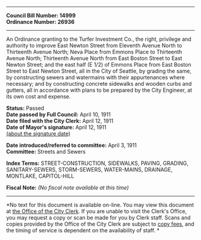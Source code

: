 * * * * *  
  
**Council Bill Number: [](#h0)[](#h2)14999**   
**Ordinance Number: 26936**  
  
* * * * *  
  
An Ordinance granting to the Turfer Investment Co., the right, privilege and authority to improve East Newton Street from Eleventh Avenue North to Thirteenth Avenue North; Neva Place from Emmons Place to Thirteenth Avenue North; Thirteenth Avenue North from East Boston Street to East Newton Street; and the east half (E 1/2) of Emmons Place from East Boston Street to East Newton Street, all in the City of Seattle, by grading the same, by constructing sewers and watermains with their appurtenances where necessary; and by constructing concrete sidewalks and wooden curbs and gutters, all in accordance with plans to be prepared by the City Engineer, at its own cost and expense.  
  
**Status:** Passed   
**Date passed by Full Council:** April 10, 1911   
**Date filed with the City Clerk:** April 12, 1911   
**Date of Mayor's signature:** April 12, 1911   
[(about the signature date)](/~public/approvaldate.htm)   
  
  
**Date introduced/referred to committee:** April 3, 1911   
**Committee:** Streets and Sewers   
  
**Index Terms:** STREET-CONSTRUCTION, SIDEWALKS, PAVING, GRADING, SANITARY-SEWERS, STORM-SEWERS, WATER-MAINS, DRAINAGE, MONTLAKE, CAPITOL-HILL  
  
**Fiscal Note:** *(No fiscal note available at this time)*  
  
* * * * *  
  
*No text for this document is available on-line. You may view this document at [the Office of the City Clerk](http://www.seattle.gov/leg/clerk/contactUs.htm). If you are unable to visit the Clerk's Office, you may request a copy or scan be made for you by Clerk staff. Scans and copies provided by the Office of the City Clerk are subject to [copy fees](http://clerk.seattle.gov/~public/clerkfees.htm), and the timing of service is dependent on the availability of staff. *  
  
  
